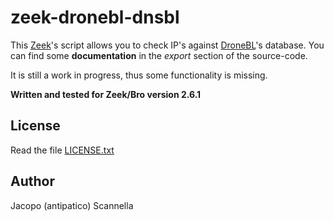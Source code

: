 # zeek-dronebl-dnsbl

This [Zeek](https://zeek.org)'s script allows you to check IP's against
[DroneBL](https://dronebl.org/)'s database.
You can find some **documentation** in the *export* section of the source-code.

It is still a work in progress, thus some functionality is missing.

**Written and tested for Zeek/Bro version 2.6.1**

## License

Read the file [LICENSE.txt](LICENSE.txt)

## Author

Jacopo (antipatico) Scannella
